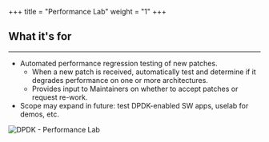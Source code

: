 +++
title = "Performance Lab"
weight = "1"
+++

## What it's for
----

- Automated performance regression testing of new patches.
  - When a new patch is received, automatically test and determine if it degrades performance on one or more architectures.
  - Provides input to Maintainers on whether to accept patches or request re-work.
- Scope may expand in future: test DPDK-enabled SW apps, uselab for demos, etc.

![DPDK - Performance Lab](https://jeskaduman.github.io/dpdk-hugo/img/performance-lab-diagram.png)

